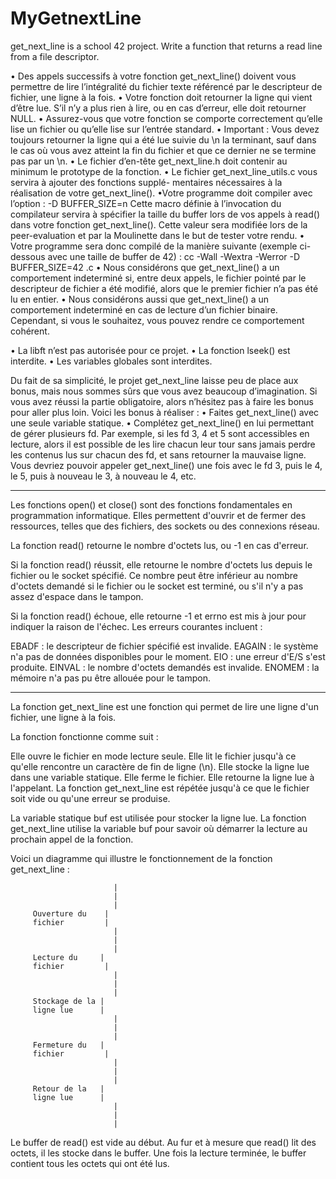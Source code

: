 # MyGetnextLine
 get_next_line is a school 42 project. Write a function that returns a read line from a file descriptor.

 
• Des appels successifs à votre fonction get_next_line() doivent vous permettre de lire l’intégralité du fichier texte référencé par le descripteur de fichier, une ligne à la fois.
• Votre fonction doit retourner la ligne qui vient d’être lue.
S’il n’y a plus rien à lire, ou en cas d’erreur, elle doit retourner NULL.
• Assurez-vous que votre fonction se comporte correctement qu’elle lise un fichier ou qu’elle lise sur l’entrée standard.
• Important : Vous devez toujours retourner la ligne qui a été lue suivie du \n la terminant, sauf dans le cas où vous avez atteint la fin du fichier et que ce dernier ne se termine pas par un \n.
• Le fichier d’en-tête get_next_line.h doit contenir au minimum le prototype de la fonction.
• Le fichier get_next_line_utils.c vous servira à ajouter des fonctions supplé- mentaires nécessaires à la réalisation de votre get_next_line().
•Votre programme doit compiler avec l’option : -D BUFFER_SIZE=n
Cette macro définie à l’invocation du compilateur servira à spécifier la taille du buffer lors de vos appels à read() dans votre fonction get_next_line().
Cette valeur sera modifiée lors de la peer-evaluation et par la Moulinette dans le but de tester votre rendu.
• Votre programme sera donc compilé de la manière suivante (exemple ci-dessous avec une taille de buffer de 42) :
cc -Wall -Wextra -Werror -D BUFFER_SIZE=42 <files>.c
• Nous considérons que get_next_line() a un comportement indeterminé si, entre deux appels, le fichier pointé par le descripteur de fichier a été modifié, alors que le premier fichier n’a pas été lu en entier.
• Nous considérons aussi que get_next_line() a un comportement indeterminé en cas de lecture d’un fichier binaire. Cependant, si vous le souhaitez, vous pouvez rendre ce comportement cohérent.

• La libft n’est pas autorisée pour ce projet.
• La fonction lseek() est interdite.
• Les variables globales sont interdites.

Du fait de sa simplicité, le projet get_next_line laisse peu de place aux bonus, mais nous sommes sûrs que vous avez beaucoup d’imagination. Si vous avez réussi la partie obligatoire, alors n’hésitez pas à faire les bonus pour aller plus loin.
Voici les bonus à réaliser :
• Faites get_next_line() avec une seule variable statique.
• Complétez get_next_line() en lui permettant de gérer plusieurs fd.
Par exemple, si les fd 3, 4 et 5 sont accessibles en lecture, alors il est possible de les lire chacun leur tour sans jamais perdre les contenus lus sur chacun des fd, et sans retourner la mauvaise ligne.
Vous devriez pouvoir appeler get_next_line() une fois avec le fd 3, puis le 4, le 5, puis à nouveau le 3, à nouveau le 4, etc.


-----------------------------------------------------------------------------------------------------------------------------------------

Les fonctions open() et close() sont des fonctions fondamentales en programmation informatique. Elles permettent d'ouvrir et de fermer des ressources, telles que des fichiers, des sockets ou des connexions réseau.

La fonction read() retourne le nombre d'octets lus, ou -1 en cas d'erreur.

Si la fonction read() réussit, elle retourne le nombre d'octets lus depuis le fichier ou le socket spécifié. Ce nombre peut être inférieur au nombre d'octets demandé si le fichier ou le socket est terminé, ou s'il n'y a pas assez d'espace dans le tampon.

Si la fonction read() échoue, elle retourne -1 et errno est mis à jour pour indiquer la raison de l'échec. Les erreurs courantes incluent :

EBADF : le descripteur de fichier spécifié est invalide.
EAGAIN : le système n'a pas de données disponibles pour le moment.
EIO : une erreur d'E/S s'est produite.
EINVAL : le nombre d'octets demandés est invalide.
ENOMEM : la mémoire n'a pas pu être allouée pour le tampon.

------------------------------------------------------------------------------------------------------------------------------------------

La fonction get_next_line est une fonction qui permet de lire une ligne d'un fichier, une ligne à la fois.

La fonction fonctionne comme suit :

Elle ouvre le fichier en mode lecture seule.
Elle lit le fichier jusqu'à ce qu'elle rencontre un caractère de fin de ligne (\n).
Elle stocke la ligne lue dans une variable statique.
Elle ferme le fichier.
Elle retourne la ligne lue à l'appelant.
La fonction get_next_line est répétée jusqu'à ce que le fichier soit vide ou qu'une erreur se produise.

La variable statique buf est utilisée pour stocker la ligne lue. La fonction get_next_line utilise la variable buf pour savoir où démarrer la lecture au prochain appel de la fonction.

Voici un diagramme qui illustre le fonctionnement de la fonction get_next_line :

                           |
                           |
                           |
         Ouverture du    |
         fichier         |
                           |
                           |
                           |
         Lecture du     |
         fichier         |
                           |
                           |
                           |
         Stockage de la |
         ligne lue      |
                           |
                           |
                           |
         Fermeture du   |
         fichier         |
                           |
                           |
                           |
         Retour de la   |
         ligne lue      |
                           |
                           |
                           |


Le buffer de read() est vide au début. Au fur et à mesure que read() lit des octets, il les stocke dans le buffer. Une fois la lecture terminée, le buffer contient tous les octets qui ont été lus.